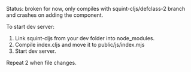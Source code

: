 Status: broken for now, only compiles with squint-cljs/defclass-2 branch and crashes on adding the component.


To start dev server:
1. Link squint-cljs from your dev folder into node_modules.
2. Compile index.cljs and move it to public/js/index.mjs
3. Start dev server. 


Repeat 2 when file changes. 

